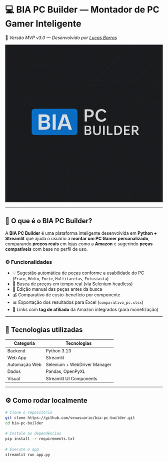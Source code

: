 # 💻 BIA PC Builder — Montador de PC Gamer Inteligente

🚀 *Versão MVP v3.0 — Desenvolvido por [Lucas Barros](https://github.com/seuusuario)*

![banner](assets/banner.png)

---
## 🧠 O que é o BIA PC Builder?

A **BIA PC Builder** é uma plataforma inteligente desenvolvida em **Python + Streamlit** que ajuda o usuário a **montar um PC Gamer personalizado**, comparando **preços reais** em lojas como a **Amazon** e sugerindo **peças compatíveis** com base no perfil de uso.

### ⚙️ Funcionalidades

- 💡 Sugestão automática de peças conforme a usabilidade do PC  
  (`Fraco`, `Médio`, `Forte`, `Multitarefas`, `Entusiasta`)
- 🛒 Busca de preços em tempo real (via Selenium headless)
- 🧩 Edição manual das peças antes da busca
- 💰 Comparativo de custo-benefício por componente
- 📊 Exportação dos resultados para Excel (`comparativo_pc.xlsx`)
- 🔗 Links com **tag de afiliado** da Amazon integrados (para monetização)

---

## 🧩 Tecnologias utilizadas

| Categoria | Tecnologias |
|------------|-------------|
| Backend | Python 3.13 |
| Web App | Streamlit |
| Automação Web | Selenium + WebDriver Manager |
| Dados | Pandas, OpenPyXL |
| Visual | Streamlit UI Components |

---

## ⚙️ Como rodar localmente

```bash
# Clone o repositório
git clone https://github.com/seuusuario/bia-pc-builder.git
cd bia-pc-builder

# Instale as dependências
pip install -r requirements.txt

# Execute o app
streamlit run app.py
